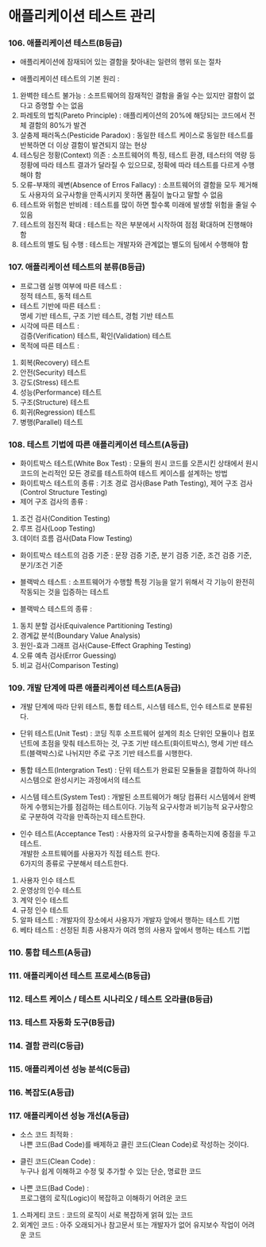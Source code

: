 # 애플리케이션 테스트 관리

### 106. 애플리케이션 테스트(B등급)

- 애플리케이션에 잠재되어 있는 결함을 찾아내는 일련의 행위 또는 절차

- 애플리케이션 테스트의 기본 원리 : <br>

1. 완벽한 테스트 불가능 : 소프트웨어의 잠재적인 결함을 줄일 수는 있지만 결함이 없다고 증명할 수는 없음
2. 파레토의 법칙(Pareto Principle) : 애플리케이션의 20%에 해당되는 코드에서 전체 결함의 80%가 발견
3. 살충제 패러독스(Pesticide Paradox) : 동일한 테스트 케이스로 동일한 테스트를 반복하면 더 이상 결함이 발견되지 않는 현상
4. 테스팅은 정황(Context) 의존 : 소프트웨어의 특징, 테스트 환경, 테스터의 역량 등 정황에 따라 테스트 결과가 달라질 수 있으므로, 정확에 따라 테스트를 다르게 수행해야 함
5. 오류-부재의 궤변(Absence of Erros Fallacy) : 소프트웨어의 결함을 모두 제거해도 사용자의 요구사항을 만족시키지 못하면 품질이 높다고 말할 수 없음
6. 테스트와 위험은 반비례 : 테스트를 많이 하면 할수록 미래에 발생할 위험을 줄일 수 있음
7. 테스트의 점진적 확대 : 테스트는 작은 부분에서 시작하여 점점 확대하며 진행해야 함
8. 테스트의 별도 팀 수행 : 테스트는 개발자와 관계없는 별도의 팀에서 수행해야 함

### 107. 애플리케이션 테스트의 분류(B등급)

- 프로그램 실행 여부에 따른 테스트 : <br> 정적 테스트, 동적 테스트
- 테스트 기반에 따른 테스트 : <br> 명세 기반 테스트, 구조 기반 테스트, 경험 기반 테스트
- 시각에 따른 테스트 : <br> 검증(Verification) 테스트, 확인(Validation) 테스트
- 목적에 따른 테스트 : <br>

1. 회복(Recovery) 테스트
2. 안전(Security) 테스트
3. 강도(Stress) 테스트
4. 성능(Performance) 테스트
5. 구조(Structure) 테스트
6. 회귀(Regression) 테스트
7. 병행(Parallel) 테스트

### 108. 테스트 기법에 따른 애플리케이션 테스트(A등급)

- 화이트박스 테스트(White Box Test) : 모듈의 원시 코드를 오픈시킨 상태에서 원시 코드의 논리적인 모든 경로를 테스트하여 테스트 케이스를 설계하는 방법
- 화이트박스 테스트의 종류 : 기초 경로 검사(Base Path Testing), 제어 구조 검사(Control Structure Testing)
- 제어 구조 검사의 종류 :

1. 조건 검사(Condition Testing)
2. 루프 검사(Loop Testing)
3. 데이터 흐름 검사(Data Flow Testing)

- 화이트박스 테스트의 검증 기준 : 문장 검증 기준, 분기 검증 기준, 조건 검증 기준, 분기/조건 기준

- 블랙박스 테스트 : 소프트웨어가 수행할 특정 기능을 알기 위해서 각 기능이 완전히 작동되는 것을 입증하는 테스트
- 블랙박스 테스트의 종류 :

1. 동치 분할 검사(Equivalence Partitioning Testing)
2. 경계값 분석(Boundary Value Analysis)
3. 원인-효과 그래프 검사(Cause-Effect Graphing Testing)
4. 오류 예측 검사(Error Guessing)
5. 비교 검사(Comparison Testing)

### 109. 개발 단계에 따른 애플리케이션 테스트(A등급)

- 개발 단계에 따라 단위 테스트, 통합 테스트, 시스템 테스트, 인수 테스트로 분류된다.

- 단위 테스트(Unit Test) : 코딩 직후 소프트웨어 설계의 최소 단위인 모듈이나 컴포넌트에 초점을 맞춰 테스트하는 것, 구조 기반 테스트(화이트박스), 명세 기반 테스트(블랙박스)로 나뉘지만 주로 구조 기반 테스트를 시행한다.

- 통합 테스트(Intergration Test) : 단위 테스트가 완료된 모듈들을 결합하여 하나의 시스템으로 완성시키는 과정에서의 테스트

- 시스템 테스트(System Test) : 개발된 소프트웨어가 해당 컴퓨터 시스템에서 완벽하게 수행되는가를 점검하는 테스트이다. 기능적 요구사항과 비기능적 요구사항으로 구분하여 각각을 만족하는지 테스트한다.

- 인수 테스트(Acceptance Test) : 사용자의 요구사항을 충족하는지에 중점을 두고 테스트.
  <br>개발한 소프트웨어를 사용자가 직접 테스트 한다.
  <br>6가지의 종류로 구분해서 테스트한다.<br>

1. 사용자 인수 테스트
2. 운영상의 인수 테스트
3. 계약 인수 테스트
4. 규정 인수 테스트
5. 알파 테스트 : 개발자의 장소에서 사용자가 개발자 앞에서 행하는 테스트 기법
6. 베타 테스트 : 선정된 최종 사용자가 여려 명의 사용자 앞에서 행하는 테스트 기법

### 110. 통합 테스트(A등급)

### 111. 애플리케이션 테스트 프로세스(B등급)

### 112. 테스트 케이스 / 테스트 시나리오 / 테스트 오라클(B등급)

### 113. 테스트 자동화 도구(B등급)

### 114. 결함 관리(C등급)

### 115. 애플리케이션 성능 분석(C등급)

### 116. 복잡도(A등급)

### 117. 애플리케이션 성능 개선(A등급)

- 소스 코드 최적화 : <br> 나쁜 코드(Bad Code)를 배제하고 클린 코드(Clean Code)로 작성하는 것이다.

- 클린 코드(Clean Code) : <br> 누구나 쉽게 이해하고 수정 및 추가할 수 있는 단순, 명료한 코드

- 나쁜 코드(Bad Code) : <br> 프로그램의 로직(Logic)이 복잡하고 이해하기 어려운 코드

1. 스파게티 코드 : 코드의 로직이 서로 복잡하게 얽혀 있는 코드
2. 외계인 코드 : 아주 오래되거나 참고문서 또는 개발자가 없어 유지보수 작업이 어려운 코드
